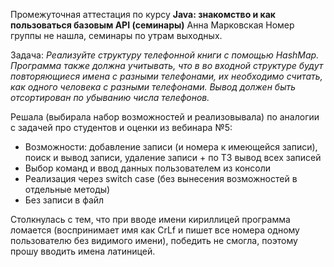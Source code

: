 Промежуточная аттестация по курсу **Java: знакомство и как пользоваться базовым API (семинары)**
Анна Марковская
Номер группы не нашла, семинары по утрам выходных.

Задача:
*Реализуйте структуру телефонной книги с помощью HashMap.
Программа также должна учитывать, что в во входной структуре будут повторяющиеся имена с разными телефонами, их необходимо считать, как одного человека с разными телефонами. 
Вывод должен быть отсортирован по убыванию числа телефонов.*

Решала (выбирала набор возможностей и реализовывала) по аналогии с задачей про студентов и оценки из вебинара №5:
* Возможности: добавление записи (и номера к имеющейся записи), поиск и вывод записи, удаление записи + по ТЗ вывод всех записей
* Выбор команд и ввод данных пользователем из консоли
* Реализация через switch case (без вынесения возможностей в отдельные методы)
* Без записи в файл

Столкнулась с тем, что при вводе имени кириллицей программа ломается (воспринимает имя как CrLf и пишет все номера одному пользователю без видимого имени), победить не смогла, поэтому прошу вводить имена латиницей.

